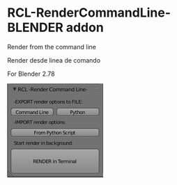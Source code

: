 # RCL-RenderCommandLine- BLENDER addon  
Render from the command line

Render desde linea de comando

For Blender 2.78

![](https://github.com/eLeDeTe-LoDeTanda/RCL-RenderCommandLine-/blob/master/RCL-RenderCommandLine-.png)
